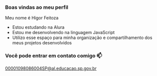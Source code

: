 ### Boas vindas ao meu perfil

Meu nome é Higor Feitoza

- Estou estudando na Alura 
- Estou  me desenvolvendo na linguagem JavaScript
- Utilizo esse espaço para minha organização e compartilhamento dos meus projetos desenvolvidos

### Você pode entrar em contato comigo 📫

00001098086004SP@al.educacao.sp.gov.br
